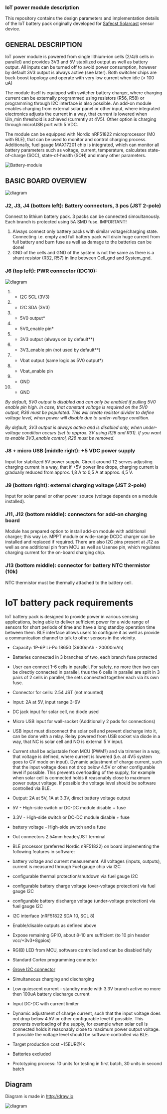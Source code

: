 ### IoT power module description

This repository contains the design parameters and implementation details of the IoT battery pack originally developed for [Safecst Solarcast](https://github.com/IRNAS/Solarcast) sensor device.

## GENERAL DESCRIPTION

IoT power module is powered from single lithium-ion cells (2/4/6 cells in parallel) and provides 3V3 and 5V stabilized output as well as battery output. All inputs can be turned off to avoid power consumption, however by default 3V3 output is always active (see later). Both switcher chips are buck-boost topology and operate with very low current when idle (< 100 uA)

The module itself is equipped with switcher battery charger, where charging current can be externally programmed using resistors (R56, R58) or programming through I2C interface is also possible. An add-on module enables charging from external solar panel or other input, where integrated electronics adjusts the current in a way, that current is lowered when Uin_min threshold is achieved (currently at 4V5). Other option is charging through microUSB port with 5 VDC.

The module can be equipped with Nordic nRF51822 microprocessor (M0 with BLE), that can be used to monitor and control charging process. Additionally, fuel gauge MAX17201 chip is integrated, which can monitor all battery parameters such as voltage, current, temperature, calculates state-of-charge (SOC), state-of-health (SOH) and many other parameters.

![Battery-module](docs/battery-1.jpg)

## BASIC BOARD OVERVIEW

![diagram](docs/IoT-battery-pack-pinout.png)

### J2, J3, J4 (bottom left): Battery connectors, 3 pcs (JST 2-pole)
Connect to lithium battery pack. 3 packs can be connected simoultanously. Each branch is protected using 5A SMD fuse.
IMPORTANT!
 1. Always connect only battery packs with similar voltage/charging state. Connecting i.e. empty and full battery pack will drain huge current from full battery and burn fuse as well as damage to the batteries can be done!
 1. GND of the cells and GND of the system is not the same as there is a shunt resistor (R32, R57) in line between Cell_gnd and System_gnd.

### J6 (top left): PWR connector (IDC10):

![diagram](docs/Iot-batpack-j6.png)

1. - I2C SCL (3V3)
2. - I2C SDA (3V3)
3. - 5V0 output*
4. - 5V0_enable pin*
5. - 3V3 output (always on by default**)
6. - 3V3_enable pin (not used by default**)
7. - Vbat output (same logic as 5V0 output*)
8. - Vbat_enable pin
9. - GND
10. - GND

*By default, 5V0 output is disabled and can only be enabled if pulling 5V0 enable pin high. In case, that constant voltage is required on the 5V0 output, R36 must be populated. This will create resistor divider to define voltage level, when power will disable due to under-voltage condition.*

*By default, 3V3 output is always active and is disabled only, when under-voltage condition occurs (set to approx. 3V using R26 and R31). If you want to enable 3V3_enable control, R26 must be removed.*

### J8 + micro USB (middle right): +5 VDC power supply
Input for stabilized 5V power supply. Circuit around T2 serves adjusting charging current in a way, that if +5V power line drops, charging current is gradually reduced from approx. 1,8 A to 0,5 A at approx. 4,5 V.

### J9 (bottom right): external charging voltage (JST 2-pole)

Input for solar panel or other power source (voltage depends on a module installed).

### J11, J12 (bottom middle): connectors for add-on charging board

Module has prepared option to install add-on module with additional charger; this way i.e. MPPT module or wide-range DCDC charger can be installed and replaced if required. There are also I2C pins present at J12 as well as one additional pin from MCU as well as Usense pin, which regulates charging current for the on-board charging chip.

### J13 (bottom middle): connector for battery NTC thermistor (10k)

NTC thermistor must be thermally attached to the battery cell.

# IoT battery pack requirements
IoT battery pack is designed to provide power in various sensing applications, being able to deliver sufficient power for a wide range of sensors for short periods of time and have a long standby operation time between them. BLE interface allows users to configure it as well as provide a communication channel to talk to other sensors in the vicinity.

 * Capacity: 1P-6P Li-Po 18650 (3600mAh - 20000mAh)
  * Batteries connected in 3 branches of two, each branch fuse protected
  * User can connect 1-6 cells in parallel. For safety, no more then two can be directly connected in parallel, thus the 6 cells in parallel are split in 3 pairs of 2 cells in parallel, the sets connected together each via its own fuse.
  * Connector for cells: 2.54 JST (not mounted)
 * Input: 2A at 5V, input range 3-6V
  * DC jack input for solar cell, no diode used
  * Micro USB input for wall-socket (Additionally 2 pads for connections)
  * USB input must disconnect the solar cell and prevent discharge into it, can be done with a relay. Relay powered from USB socket via diode in a way, that NC is solar cell and NO is external 5 V input.
  * Current shall be adjustable from MCU (PWM?) and via trimmer in a way, that voltage is defined, where current is lowered (i.e. at 4V5 system goes to CV mode on input). Dynamic adjustment of charge current, such that the input voltage does not drop below 4.5V or other configurable level if possible. This prevents overloading of the supply, for example when solar cell is connected holds it reasonably close to maximum power output voltage. If possible the voltage level should be software controlled via BLE.

 * Output: 2A at 5V, 1A at 3.3V, direct battery voltage output
  * 5V - High-side switch or DC-DC module disable + fuse
  * 3.3V - High-side switch or DC-DC module disable + fuse
  * battery voltage - High-side switch and a fuse
  * Out connectors 2.54mm header/JST terminal
 * BLE processor (preferred Nordic nRF51822) on board implementing the following features in software:
  * battery voltage and current measurement. All voltages (inputs, outputs), current is measured through Fuel gauge chip via I2C
  * configurable thermal protection/shutdown via fuel gauge I2C
  * configurable battery charge voltage (over-voltage protection) via fuel gauge I2C
  * configurable battery discharge voltage (under-voltage protection) via fuel gauge I2C
  * I2C interface (nRF51822 SDA 10, SCL 8)
  * Enable/disable outputs as defined above
  * Expose remaining GPIO, about 8-10 are sufficient (to 10 pin header vcc/+3v3+8gpios)
  * RG(B) LED from MCU, software controlled and can be disabled fully
  * Standard Cortex programming connector
  * [Grove I2C connector](http://wiki.seeed.cc/Grove-I2C_Hub/)
 * Simultaneous charging and discharging
 * Low quiescent current - standby mode with 3.3V branch active no more then 100uA battery discharge current
 * Input DC-DC with current limiter
  * Dynamic adjustment of charge current, such that the input voltage does not drop below 4.5V or other configurable level if possible. This prevents overloading of the supply, for example when solar cell is connected holds it reasonably close to maximum power output voltage. If possible the voltage level should be software controlled via BLE.


 * Target production cost ~15EUR@1k
  * Batteries excluded
 * Prototyping process: 10 units for testing in first batch, 30 units in second batch

## Diagram
Diagram is made in http://draw.io

![diagram](IoT-battery-pack.png)
